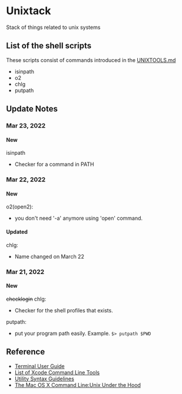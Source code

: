 # Unixtack
Stack of things related to unix systems

## List of the shell scripts
These scripts consist of commands introduced in the [UNIXTOOLS.md](./UNIXTOOLS.md)
- isinpath
- o2
- chlg
- putpath

## Update Notes
### Mar 23, 2022
#### New
isinpath
 - Checker for a command in PATH

### Mar 22, 2022
#### New
o2(open2):
- you don't need '-a' anymore using 'open' command.

#### Updated
chlg:
- Name changed on March 22

### Mar 21, 2022
#### New
~~checklogin~~ chlg:
- Checker for the shell profiles that exists.

putpath:
- put your program path easily. Example. `$> putpath $PWD`

## Reference
- [Terminal User Guide](https://support.apple.com/guide/terminal/welcome/mac)
- [List of Xcode Command Line Tools](https://mac.install.guide/commandlinetools/8.html)
- [Utility Syntax Guidelines](https://pubs.opengroup.org/onlinepubs/9699919799.2018edition/basedefs/V1_chap12.html#tag_12_02)
- [The Mac OS X Command Line:Unix Under the Hood](https://books.google.co.kr/books?id=N--YV7uyDI8C&q=os+x+%22terminal+app%22&pg=PA9&redir_esc=y#v=onepage&q&f=false)
